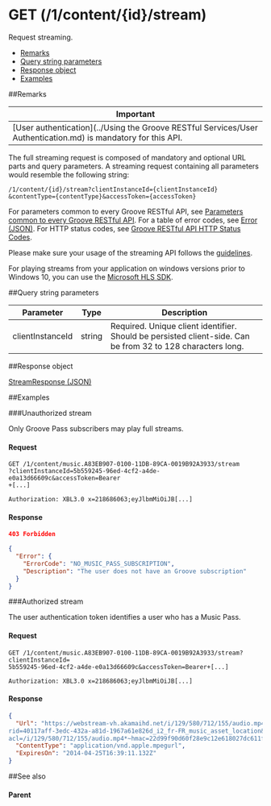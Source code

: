 # GET (/1/content/{id}/stream)
Request streaming.

-   [Remarks](#remarks)
-   [Query string parameters](#query-string-parameters)
-   [Response object](#response-object)
-   [Examples](#examples)

##Remarks


| Important                                                                        |
|------------------------------------------------------------------------------------------|
| [User authentication](../Using the Groove RESTful Services/User Authentication.md) is mandatory for this API. |

The full streaming request is composed of mandatory and optional URL parts and query parameters. A streaming request containing all parameters would resemble the following string:

```
/1/content/{id}/stream?clientInstanceId={clientInstanceId} &contentType={contentType}&accessToken={accessToken}
```

For parameters common to every Groove RESTful API, see [Parameters common to every Groove RESTful API](CommonParameters.md). For a table of error codes, see [Error (JSON)](JSON_Error.md). For HTTP status codes, see [Groove RESTful API HTTP Status Codes](HTTPStatusCodes.md).

Please make sure your usage of the streaming API follows the [guidelines](guidelines.md).

For playing streams from your application on windows versions prior to Windows 10, you can use the [Microsoft HLS SDK](http://github.com/MicrosoftDX/MicrosoftHLSSDK).

##Query string parameters


| **Parameter**    | **Type** | **Description**                                                                                             |
|------------------|----------|-------------------------------------------------------------------------------------------------------------|
| clientInstanceId | string   | Required. Unique client identifier. Should be persisted client-side. Can be from 32 to 128 characters long. |

##Response object


[StreamResponse (JSON)](JSON_StreamResponse.md)

##Examples


###Unauthorized stream

Only Groove Pass subscribers may play full streams.

#### Request
```http
GET /1/content/music.A83EB907-0100-11DB-89CA-0019B92A3933/stream
?clientInstanceId=5b559245-96ed-4cf2-a4de-e0a13d66609c&accessToken=Bearer
+[...]

Authorization: XBL3.0 x=218686063;eyJlbmMiOiJB[...]
```
#### Response
```json
403 Forbidden 

{
  "Error": {
    "ErrorCode": "NO_MUSIC_PASS_SUBSCRIPTION",
    "Description": "The user does not have an Groove subscription"
  }
}
```

###Authorized stream


The user authentication token identifies a user who has a Music Pass.

#### Request
```http
GET /1/content/music.A83EB907-0100-11DB-89CA-0019B92A3933/stream?clientInstanceId=
5b559245-96ed-4cf2-a4de-e0a13d66609c&accessToken=Bearer+[...]

Authorization: XBL3.0 x=218686063;eyJlbmMiOiJB[...]
```
#### Response
```json
{
  "Url": "https://webstream-vh.akamaihd.net/i/129/580/712/155/audio.mp4/master.m3u8?
rid=40117aff-3edc-432a-a81d-1967a61e826d_i2_fr-FR_music_asset_location&hdnea=exp=1398443951~
acl=/i/129/580/712/155/audio.mp4*~hmac=22d99f90d60f28e9c12e618027dc611f973c9ba614ad04c7210570d807e6398c",
  "ContentType": "application/vnd.apple.mpegurl",
  "ExpiresOn": "2014-04-25T16:39:11.132Z"
}
```
##See also


#### Parent
